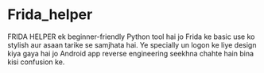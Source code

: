 # Frida_helper
FRIDA HELPER ek beginner-friendly Python tool hai jo Frida ke basic use ko stylish aur asaan tarike se samjhata hai. Ye specially un logon ke liye design kiya gaya hai jo Android app reverse engineering seekhna chahte hain bina kisi confusion ke.
